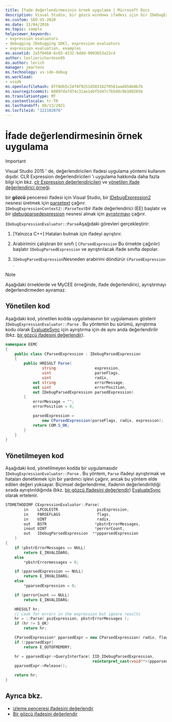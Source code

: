 ```yaml
---
title: Ifade değerlendirmesinin örnek uygulama | Microsoft Docs
description: Visual Studio, bir gözcü windows ifadesi için bir IDebugExpression2 nesnesi oluşturmak üzere parsetext 'i nasıl çağıracağınızı öğrenin.
ms.custom: SEO-VS-2020
ms.date: 11/04/2016
ms.topic: sample
helpviewer_keywords:
- expression evaluators
- debugging [Debugging SDK], expression evaluators
- expression evaluation, examples
ms.assetid: 2a5f04b8-6c65-4232-bddd-9093653a22c4
author: leslierichardson95
ms.author: lerich
manager: jmartens
ms.technology: vs-ide-debug
ms.workload:
- vssdk
ms.openlocfilehash: 07f0db5c24f8f9251d503162f0581aad454b0b7b
ms.sourcegitcommit: 68897da7d74c31ae1ebf5d47c7b5ddc9b108265b
ms.translationtype: MT
ms.contentlocale: tr-TR
ms.lasthandoff: 08/13/2021
ms.locfileid: "122102876"
---
```

# <a name="sample-implementation-of-expression-evaluation"></a>İfade değerlendirmesinin örnek uygulama
> [!IMPORTANT]
> Visual Studio 2015 ' de, değerlendiricileri ifadesi uygulama yöntemi kullanım dışıdır. CLR Expression değerlendiricileri 'ı uygulama hakkında daha fazla bilgi için bkz. [clr Expression değerlendiricileri](https://github.com/Microsoft/ConcordExtensibilitySamples/wiki/CLR-Expression-Evaluators) ve [yönetilen ifade değerlendirici örneği](https://github.com/Microsoft/ConcordExtensibilitySamples/wiki/Managed-Expression-Evaluator-Sample).

 bir **gözcü** penceresi ifadesi için Visual Studio, bir [IDebugExpression2](../../extensibility/debugger/reference/idebugexpression2.md) nesnesi üretmek için [parsetext](../../extensibility/debugger/reference/idebugexpressioncontext2-parsetext.md) çağırır. `IDebugExpressionContext2::ParseText`bir ifade değerlendirici (EE) başlatır ve bir [ıdebugparsedexpression](../../extensibility/debugger/reference/idebugparsedexpression.md) nesnesi almak için [ayrıştırmayı](../../extensibility/debugger/reference/idebugexpressionevaluator-parse.md) çağırır.

 `IDebugExpressionEvaluator::Parse`Aşağıdaki görevleri gerçekleştirir:

1. [Yalnızca C++] Hataları bulmak için ifadeyi ayrıştırır.

2. Arabirimini çalıştıran bir sınıfı ( `CParsedExpression` Bu örnekte çağırılır) başlatır `IDebugParsedExpression` ve ayrıştırılacak ifade sınıfta depolar.

3. `IDebugParsedExpression`Nesneden arabirimi döndürür `CParsedExpression` .

> [!NOTE]
> Aşağıdaki örneklerde ve MyCEE örneğinde, ifade değerlendirici, ayrıştırmayı değerlendirmeden ayıramaz.

## <a name="managed-code"></a>Yönetilen kod
 Aşağıdaki kod, yönetilen kodda uygulamasının bir uygulamasını gösterir `IDebugExpressionEvaluator::Parse` . Bu yöntemin bu sürümü, ayrıştırma kodu olarak [EvaluateSync](../../extensibility/debugger/reference/idebugparsedexpression-evaluatesync.md) için ayrıştırma için de aynı anda değerlendirilir (bkz. [bir gözcü ifadesini değerlendir](../../extensibility/debugger/evaluating-a-watch-expression.md)).

```csharp
namespace EEMC
{
    public class CParsedExpression : IDebugParsedExpression
    {
        public HRESULT Parse(
                string                 expression,
                uint                   parseFlags,
                uint                   radix,
            out string                 errorMessage,
            out uint                   errorPosition,
            out IDebugParsedExpression parsedExpression)
        {
            errorMessage = "";
            errorPosition = 0;

            parsedExpression =
                new CParsedExpression(parseFlags, radix, expression);
            return COM.S_OK;
        }
    }
}
```

## <a name="unmanaged-code"></a>Yönetilmeyen kod
Aşağıdaki kod, yönetilmeyen kodda bir uygulamasıdır `IDebugExpressionEvaluator::Parse` . Bu yöntem, `Parse` ifadeyi ayrıştırmak ve hataları denetlemek için bir yardımcı işlevi çağırır, ancak bu yöntem elde edilen değeri yoksayar. Biçimsel değerlendirme, ifadenin değerlendirildiği sırada ayrıştırıldığında (bkz. [bir gözcü Ifadesini değerlendir](../../extensibility/debugger/evaluating-a-watch-expression.md)) [EvaluateSync](../../extensibility/debugger/reference/idebugparsedexpression-evaluatesync.md) olarak ertelenir.

```cpp
STDMETHODIMP CExpressionEvaluator::Parse(
        in    LPCOLESTR                 pszExpression,
        in    PARSEFLAGS                flags,
        in    UINT                      radix,
        out   BSTR                     *pbstrErrorMessages,
        inout UINT                     *perrorCount,
        out   IDebugParsedExpression  **ppparsedExpression
    )
{
    if (pbstrErrorMessages == NULL)
        return E_INVALIDARG;
    else
        *pbstrErrormessages = 0;

    if (pparsedExpression == NULL)
        return E_INVALIDARG;
    else
        *pparsedExpression = 0;

    if (perrorCount == NULL)
        return E_INVALIDARG;

    HRESULT hr;
    // Look for errors in the expression but ignore results
    hr = ::Parse( pszExpression, pbstrErrorMessages );
    if (hr != S_OK)
        return hr;

    CParsedExpression* pparsedExpr = new CParsedExpression( radix, flags, pszExpression );
    if (!pparsedExpr)
        return E_OUTOFMEMORY;

    hr = pparsedExpr->QueryInterface( IID_IDebugParsedExpression,
                                      reinterpret_cast<void**>(ppparsedExpression) );
    pparsedExpr->Release();

    return hr;
}
```

## <a name="see-also"></a>Ayrıca bkz.
- [izleme penceresi ifadesini değerlendir](../../extensibility/debugger/evaluating-a-watch-window-expression.md)
- [Bir gözcü ifadesini değerlendir](../../extensibility/debugger/evaluating-a-watch-expression.md)
